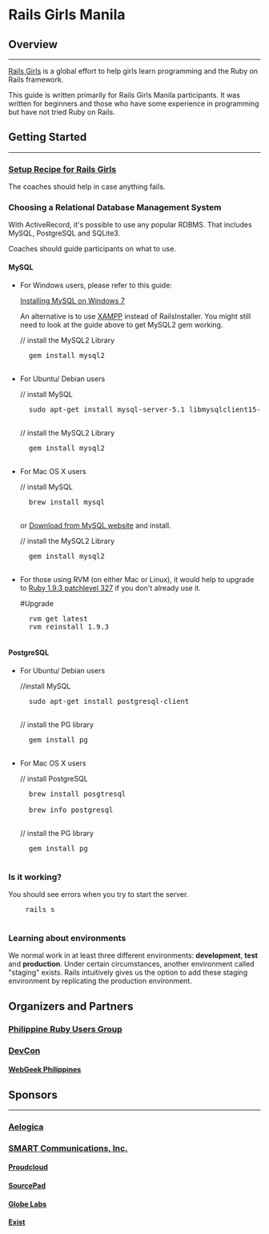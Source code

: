 # Rails Girls Manila

## Overview
-----

<a href="http://railsgirls.com/" target="_blank">Rails Girls</a> is a global effort to help girls learn programming and the Ruby on Rails framework.

This guide is written primarily for Rails Girls Manila participants. It was written for beginners and those who have some experience in programming but have not tried Ruby on Rails.



## Getting Started
-----

### <a href="http://guides.railsgirls.com/install/" target="_blank">Setup Recipe for Rails Girls</a>

The coaches should help in case anything fails.


### Choosing a Relational Database Management System

With ActiveRecord, it's possible to use any popular RDBMS. That includes MySQL, PostgreSQL and SQLite3.

Coaches should guide participants on what to use.

#### MySQL

* For Windows users, please refer to this guide:

  <a href="http://blog.mmediasys.com/2011/07/07/installing-mysql-on-windows-7-x64-and-using-ruby-with-it/" target="_blank"> Installing MySQL on Windows 7</a>

  An alternative is to use <a href="http://www.apachefriends.org/en/xampp.html" target="_blank"> XAMPP</a> instead of RailsInstaller. You might still need to look at the guide above to get MySQL2 gem working.

    // install the MySQL2 Library

   <pre>
    gem install mysql2
   </pre>


* For Ubuntu/ Debian users

    // install MySQL
   <pre>
    sudo apt-get install mysql-server-5.1 libmysqlclient15-dev
   </pre>

    // install the MySQL2 Library
   <pre>
    gem install mysql2
   </pre>

* For Mac OS X users

    // install MySQL
   <pre>
    brew install mysql
   </pre>

  or <a href="http://dev.mysql.com/downloads/mysql/5.1.html" target="_blank">Download from MySQL website</a> and install.


    // install the MySQL2 Library
   <pre>
    gem install mysql2
   </pre>

* For those using RVM (on either Mac or Linux), it would help to upgrade to <a href="http://www.ruby-lang.org/en/news/2012/11/09/ruby-1-9-3-p327-is-released/" target="_blank">Ruby 1.9.3 patchlevel 327</a> if you don't already use it.


    #Upgrade
   <pre>
    rvm get latest
    rvm reinstall 1.9.3
   </pre>

#### PostgreSQL


* For Ubuntu/ Debian users

    //install MySQL
   <pre>
    sudo apt-get install postgresql-client
   </pre>

    // install the PG library
   <pre>
    gem install pg
   </pre>

* For Mac OS X users

    // install PostgreSQL
   <pre>
    brew install posgtresql

    brew info postgresql
   </pre>

   // install the PG library
   <pre>
    gem install pg
   </pre>


### Is it working?

You should see errors when you try to start the server.
   <pre>
    rails s
   </pre>


### Learning about environments

We normal work in at least three different environments: **development**, **test** and **production**. Under certain circumstances, another environment called "staging" exists. Rails intuitively gives us the option to add these staging environment by replicating the production environment.


## Organizers and Partners

### <a href="http://groups.google.com/group/ruby-phil" target="_blank">Philippine Ruby Users Group</a>

### <a href="http://devcon.ph/" target="_blank">DevCon</a>
#### <a href="http://webgeek.ph/"  target="_blank">WebGeek Philippines</a>


## Sponsors
---------------------------------------

### <a href="http://aelogica.com/" target="_blank">Aelogica</a>
### <a href="http://smart.com.ph/" target="_blank">SMART Communications, Inc. </a>
#### <a href="http://www.proudcloud.net/" target="_blank">Proudcloud</a>
#### <a href="http://www.sourcepad.com/" target="_blank">SourcePad</a>
#### <a href="http://www.globe.com.ph" target="_blank">Globe Labs</a>
#### <a href="http://www.exist.com/" target="_blank">Exist</a>
